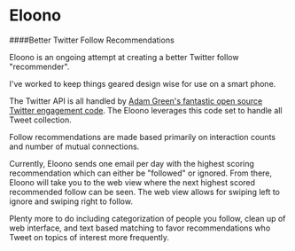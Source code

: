 # Eloono
####Better Twitter Follow Recommendations

Eloono is an ongoing attempt at creating a better Twitter follow "recommender".

I've worked to keep things geared design wise for use on a smart phone.

The Twitter API is all handled by [Adam Green's fantastic open source Twitter engagement code](http://140dev.com/twitter-api-engagement-programming/source-code/). The Eloono leverages this code set to handle all Tweet collection.

Follow recommendations are made based primarily on interaction counts and number of mutual connections.

Currently, Eloono sends one email per day with the highest scoring recommendation which can either be "followed" or ignored. From there, Eloono will take you to the web view where the next highest scored recommended follow can be seen. The web view allows for swiping left to ignore and swiping right to follow.

Plenty more to do including categorization of people you follow, clean up of web interface, and text based matching to favor recommendations who Tweet on topics of interest more frequently.
